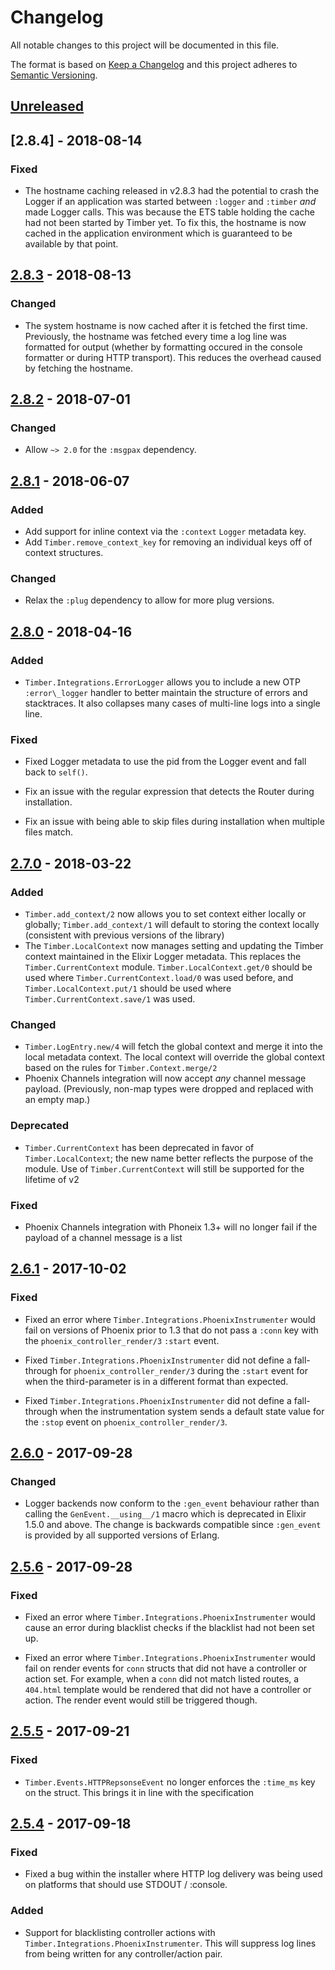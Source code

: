 # Changelog

All notable changes to this project will be documented in this file.

The format is based on [Keep a Changelog](http://keepachangelog.com/en/1.0.0/)
and this project adheres to [Semantic Versioning](http://semver.org/spec/v2.0.0.html).

## [Unreleased]

## [2.8.4] - 2018-08-14

### Fixed

  - The hostname caching released in v2.8.3 had the potential to crash the
    Logger if an application was started between `:logger` and `:timber` _and_
    made Logger calls. This was because the ETS table holding the cache had not
    been started by Timber yet. To fix this, the hostname is now cached in the
    application environment which is guaranteed to be available by that point.

## [2.8.3] - 2018-08-13

### Changed

  - The system hostname is now cached after it is fetched the first time.
    Previously, the hostname was fetched every time a log line was formatted for
    output (whether by formatting occured in the console formatter or during
    HTTP transport). This reduces the overhead caused by fetching the hostname.

## [2.8.2] - 2018-07-01

### Changed

  - Allow `~> 2.0` for the `:msgpax` dependency.

## [2.8.1] - 2018-06-07

### Added

  - Add support for inline context via the `:context` `Logger` metadata key.
  - Add `Timber.remove_context_key` for removing an individual keys off of context structures.

### Changed

  - Relax the `:plug` dependency to allow for more plug versions.

## [2.8.0] - 2018-04-16

### Added

  - `Timber.Integrations.ErrorLogger` allows you to include a new OTP
    `:error\_logger` handler to better maintain the structure of errors and
    stacktraces. It also collapses many cases of multi-line logs into a single
    line.

### Fixed

  - Fixed Logger metadata to use the pid from the Logger event and fall back
    to `self()`.

  - Fix an issue with the regular expression that detects the Router during
    installation.

  - Fix an issue with being able to skip files during installation when multiple
    files match.

## [2.7.0] - 2018-03-22

### Added

  - `Timber.add_context/2` now allows you to set context either locally or globally;
    `Timber.add_context/1` will default to storing the context locally (consistent
    with previous versions of the library)
  - The `Timber.LocalContext` now manages setting and updating the Timber context
    maintained in the Elixir Logger metadata. This replaces the `Timber.CurrentContext`
    module. `Timber.LocalContext.get/0` should be used where
    `Timber.CurrentContext.load/0` was used before, and `Timber.LocalContext.put/1`
    should be used where `Timber.CurrentContext.save/1` was used.

### Changed

  - `Timber.LogEntry.new/4` will fetch the global context and merge it into the
    local metadata context. The local context will override the global context
    based on the rules for `Timber.Context.merge/2`
  - Phoenix Channels integration will now accept _any_ channel message payload.
    (Previously, non-map types were dropped and replaced with an empty map.)

### Deprecated

  - `Timber.CurrentContext` has been deprecated in favor of `Timber.LocalContext`;
    the new name better reflects the purpose of the module. Use of
    `Timber.CurrentContext` will still be supported for the lifetime of v2

### Fixed

  - Phoenix Channels integration with Phoneix 1.3+ will no longer fail if the
    payload of a channel message is a list

## [2.6.1] - 2017-10-02

### Fixed

  - Fixed an error where `Timber.Integrations.PhoenixInstrumenter` would fail
    on versions of Phoenix prior to 1.3 that do not pass a `:conn` key with the
    `phoenix_controller_render/3` `:start` event.

  - Fixed `Timber.Integrations.PhoenixInstrumenter` did not define a
    fall-through for `phoenix_controller_render/3` during the `:start` event for
    when the third-parameter is in a different format than expected.

  - Fixed `Timber.Integrations.PhoenixInstrumenter` did not define a
    fall-through when the instrumentation system sends a default state value for
    the `:stop` event on `phoenix_controller_render/3`.

## [2.6.0] - 2017-09-28

### Changed

  - Logger backends now conform to the `:gen_event` behaviour rather than calling
    the `GenEvent.__using__/1` macro which is deprecated in Elixir 1.5.0 and
    above. The change is backwards compatible since `:gen_event` is provided by
    all supported versions of Erlang.

## [2.5.6] - 2017-09-28

### Fixed

  - Fixed an error where `Timber.Integrations.PhoenixInstrumenter` would cause
    an error during blacklist checks if the blacklist had not been set up.

  - Fixed an error where `Timber.Integrations.PhoenixInstrumenter` would fail on render
    events for `conn` structs that did not have a controller or action set. For
    example, when a `conn` did not match listed routes, a `404.html` template
    would be rendered that did not have a controller or action. The render event
    would still be triggered though.

## [2.5.5] - 2017-09-21

### Fixed

  - `Timber.Events.HTTPRepsonseEvent` no longer enforces the `:time_ms` key on
    the struct. This brings it in line with the specification

## [2.5.4] - 2017-09-18

### Fixed

  - Fixed a bug within the installer where HTTP log delivery was being used on platforms that
    should use STDOUT / :console.

### Added

  - Support for blacklisting controller actions with
    `Timber.Integrations.PhoenixInstrumenter`. This will suppress log lines
    from being written for any controller/action pair.

[Unreleased]: https://github.com/timberio/timber-elixir/compare/v2.8.3...HEAD
[2.8.3]: https://github.com/timberio/timber-elixir/compare/v2.8.2...v2.8.3
[2.8.2]: https://github.com/timberio/timber-elixir/compare/v2.8.1...v2.8.2
[2.8.1]: https://github.com/timberio/timber-elixir/compare/v2.8.0...v2.8.1
[2.8.0]: https://github.com/timberio/timber-elixir/compare/v2.7.0...v2.8.0
[2.7.0]: https://github.com/timberio/timber-elixir/compare/v2.6.1...v2.7.0
[2.6.1]: https://github.com/timberio/timber-elixir/compare/v2.6.0...v2.6.1
[2.6.0]: https://github.com/timberio/timber-elixir/compare/v2.5.6...v2.6.0
[2.5.6]: https://github.com/timberio/timber-elixir/compare/v2.5.5...v2.5.6
[2.5.5]: https://github.com/timberio/timber-elixir/compare/v2.5.4...v2.5.5
[2.5.4]: https://github.com/timberio/timber-elixir/compare/v2.5.3...v2.5.4
